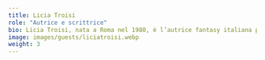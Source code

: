 ```yaml
---
title: Licia Troisi
role: "Autrice e scrittrice"
bio: Licia Troisi, nata a Roma nel 1980, è l’autrice fantasy italiana più venduta nel mondo, grazie allo straordinario successo delle saghe del Mondo Emerso, della Ragazza Drago e dei Regni di Nashira. Laureata con una tesi sulle galassie nane, ha collaborato con l’Università di Roma Tor Vergata come astrofisica. È autrice di libri di divulgazione e di una serie gialla con ambientazione astronomica.
image: images/guests/liciatroisi.webp
weight: 3
---
```


